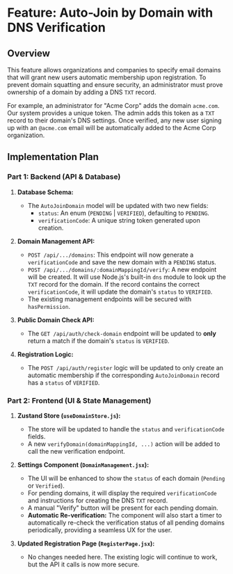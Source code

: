 # Feature: Auto-Join by Domain with DNS Verification

## Overview

This feature allows organizations and companies to specify email domains that will grant new users automatic membership upon registration. To prevent domain squatting and ensure security, an administrator must prove ownership of a domain by adding a DNS `TXT` record.

For example, an administrator for "Acme Corp" adds the domain `acme.com`. Our system provides a unique token. The admin adds this token as a `TXT` record to their domain's DNS settings. Once verified, any new user signing up with an `@acme.com` email will be automatically added to the Acme Corp organization.

## Implementation Plan

### Part 1: Backend (API & Database)

1.  **Database Schema:**
    *   The `AutoJoinDomain` model will be updated with two new fields:
        *   `status`: An enum (`PENDING` | `VERIFIED`), defaulting to `PENDING`.
        *   `verificationCode`: A unique string token generated upon creation.

2.  **Domain Management API:**
    *   `POST /api/.../domains`: This endpoint will now generate a `verificationCode` and save the new domain with a `PENDING` status.
    *   `POST /api/.../domains/:domainMappingId/verify`: A new endpoint will be created. It will use Node.js's built-in `dns` module to look up the `TXT` record for the domain. If the record contains the correct `verificationCode`, it will update the domain's `status` to `VERIFIED`.
    *   The existing management endpoints will be secured with `hasPermission`.

3.  **Public Domain Check API:**
    *   The `GET /api/auth/check-domain` endpoint will be updated to **only** return a match if the domain's `status` is `VERIFIED`.

4.  **Registration Logic:**
    *   The `POST /api/auth/register` logic will be updated to only create an automatic membership if the corresponding `AutoJoinDomain` record has a `status` of `VERIFIED`.

### Part 2: Frontend (UI & State Management)

1.  **Zustand Store (`useDomainStore.js`):**
    *   The store will be updated to handle the `status` and `verificationCode` fields.
    *   A new `verifyDomain(domainMappingId, ...)` action will be added to call the new verification endpoint.

2.  **Settings Component (`DomainManagement.jsx`):**
    *   The UI will be enhanced to show the `status` of each domain (`Pending` or `Verified`).
    *   For pending domains, it will display the required `verificationCode` and instructions for creating the DNS `TXT` record.
    *   A manual "Verify" button will be present for each pending domain.
    *   **Automatic Re-verification:** The component will also start a timer to automatically re-check the verification status of all pending domains periodically, providing a seamless UX for the user.

3.  **Updated Registration Page (`RegisterPage.jsx`):**
    *   No changes needed here. The existing logic will continue to work, but the API it calls is now more secure. 